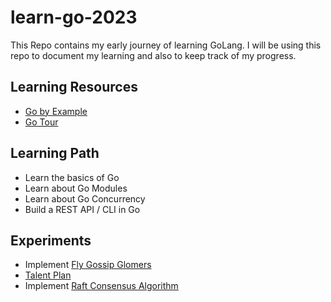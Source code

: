 # learn-go-2023

This Repo contains my early journey of learning GoLang. I will be using this repo to document my learning and also to keep track of my progress.

## Learning Resources

- [Go by Example](https://gobyexample.com/)
- [Go Tour](https://tour.golang.org/welcome/1)

## Learning Path
- Learn the basics of Go
- Learn about Go Modules
- Learn about Go Concurrency
- Build a REST API / CLI in Go

## Experiments
- Implement [Fly Gossip Glomers](https://fly.io/dist-sys/)
- [Talent Plan](https://github.com/ponty96/talent-plan)
- Implement [Raft Consensus Algorithm](https://raft.github.io/)
